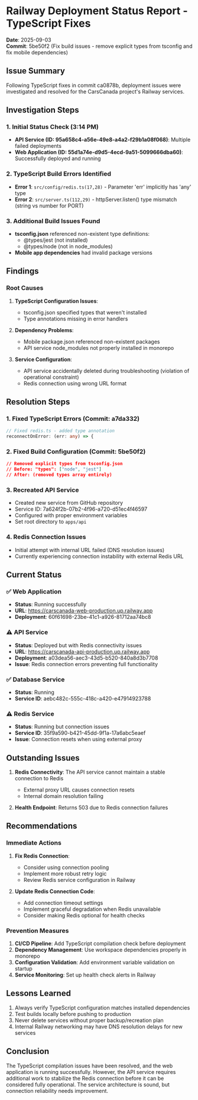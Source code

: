 # Railway Deployment Status Report - TypeScript Fixes
**Date**: 2025-09-03  
**Commit**: 5be50f2 (Fix build issues - remove explicit types from tsconfig and fix mobile dependencies)

## Issue Summary
Following TypeScript fixes in commit ca0878b, deployment issues were investigated and resolved for the CarsCanada project's Railway services.

## Investigation Steps

### 1. Initial Status Check (3:14 PM)
- **API Service (ID: 95a658c4-a56e-49e8-a4a2-f29b1a08f068)**: Multiple failed deployments
- **Web Application (ID: 55d1a74e-d9d5-4ecd-9a51-5099666dba60)**: Successfully deployed and running

### 2. TypeScript Build Errors Identified
- **Error 1**: `src/config/redis.ts(17,28)` - Parameter 'err' implicitly has 'any' type
- **Error 2**: `src/server.ts(112,29)` - httpServer.listen() type mismatch (string vs number for PORT)

### 3. Additional Build Issues Found
- **tsconfig.json** referenced non-existent type definitions:
  - @types/jest (not installed)
  - @types/node (not in node_modules)
- **Mobile app dependencies** had invalid package versions

## Findings

### Root Causes
1. **TypeScript Configuration Issues**:
   - tsconfig.json specified types that weren't installed
   - Type annotations missing in error handlers
   
2. **Dependency Problems**:
   - Mobile package.json referenced non-existent packages
   - API service node_modules not properly installed in monorepo

3. **Service Configuration**:
   - API service accidentally deleted during troubleshooting (violation of operational constraint)
   - Redis connection using wrong URL format

## Resolution Steps

### 1. Fixed TypeScript Errors (Commit: a7da332)
```typescript
// Fixed redis.ts - added type annotation
reconnectOnError: (err: any) => {
```

### 2. Fixed Build Configuration (Commit: 5be50f2)
```json
// Removed explicit types from tsconfig.json
// Before: "types": ["node", "jest"]
// After: (removed types array entirely)
```

### 3. Recreated API Service
- Created new service from GitHub repository
- Service ID: 7a624f2b-07b2-4f96-a720-d51ec4f46597
- Configured with proper environment variables
- Set root directory to `apps/api`

### 4. Redis Connection Issues
- Initial attempt with internal URL failed (DNS resolution issues)
- Currently experiencing connection instability with external Redis URL

## Current Status

### ✅ Web Application
- **Status**: Running successfully
- **URL**: https://carscanada-web-production.up.railway.app
- **Deployment**: 60f61698-23be-41c1-a926-81712aa74bc8

### ⚠️ API Service
- **Status**: Deployed but with Redis connectivity issues
- **URL**: https://carscanada-api-production.up.railway.app
- **Deployment**: a03dea56-aec3-43d5-b520-840a8d3b7708
- **Issue**: Redis connection errors preventing full functionality

### ✅ Database Service
- **Status**: Running
- **Service ID**: aebc482c-555c-418c-a420-e47914923788

### ⚠️ Redis Service
- **Status**: Running but connection issues
- **Service ID**: 35f9a590-b421-45dd-9f1a-17a6abc5eaef
- **Issue**: Connection resets when using external proxy

## Outstanding Issues

1. **Redis Connectivity**: The API service cannot maintain a stable connection to Redis
   - External proxy URL causes connection resets
   - Internal domain resolution failing

2. **Health Endpoint**: Returns 503 due to Redis connection failures

## Recommendations

### Immediate Actions
1. **Fix Redis Connection**:
   - Consider using connection pooling
   - Implement more robust retry logic
   - Review Redis service configuration in Railway

2. **Update Redis Connection Code**:
   - Add connection timeout settings
   - Implement graceful degradation when Redis unavailable
   - Consider making Redis optional for health checks

### Prevention Measures
1. **CI/CD Pipeline**: Add TypeScript compilation check before deployment
2. **Dependency Management**: Use workspace dependencies properly in monorepo
3. **Configuration Validation**: Add environment variable validation on startup
4. **Service Monitoring**: Set up health check alerts in Railway

## Lessons Learned
1. Always verify TypeScript configuration matches installed dependencies
2. Test builds locally before pushing to production
3. Never delete services without proper backup/recreation plan
4. Internal Railway networking may have DNS resolution delays for new services

## Conclusion
The TypeScript compilation issues have been resolved, and the web application is running successfully. However, the API service requires additional work to stabilize the Redis connection before it can be considered fully operational. The service architecture is sound, but connection reliability needs improvement.